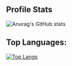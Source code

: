 ## Profile Stats

![Anurag's GitHub stats](https://github-readme-stats.vercel.app/api?username=itsjordanmuller&count_private=true&show_icons=true&theme=dracula)

## Top Languages:

[![Top Langs](https://github-readme-stats.vercel.app/api/top-langs/?username=itsjordanmuller&layout=compact&theme=dracula)](https://github.com/anuraghazra/github-readme-stats)
